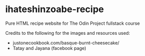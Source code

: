 # ihateshinzoabe-recipe
Pure HTML recipe website for The Odin Project fullstack course

Credits to the following for the images and resources used:
- justonecookbook.com/basque-burnt-cheesecake/
- Tatay and Jayana (facebook page)